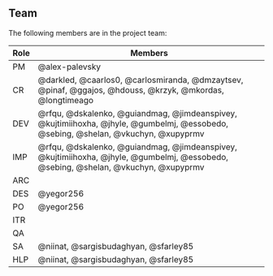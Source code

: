 ## Team

The following members are in the project team:

Role | Members
---|---
PM | @alex-palevsky
CR | @darkled, @caarlos0, @carlosmiranda, @dmzaytsev, @pinaf, @ggajos, @hdouss, @krzyk, @mkordas, @longtimeago
DEV | @rfqu, @dskalenko, @guiandmag, @jimdeanspivey, @kujtimiihoxha, @jhyle, @gumbelmj, @essobedo, @sebing, @shelan, @vkuchyn, @xupyprmv
IMP | @rfqu, @dskalenko, @guiandmag, @jimdeanspivey, @kujtimiihoxha, @jhyle, @gumbelmj, @essobedo, @sebing, @shelan, @vkuchyn, @xupyprmv
ARC | 
DES | @yegor256
PO | @yegor256
ITR | 
QA | 
SA | @niinat, @sargisbudaghyan, @sfarley85
HLP | @niinat, @sargisbudaghyan, @sfarley85

